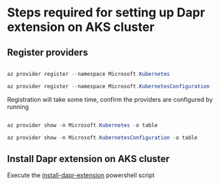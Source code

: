 # Steps required for setting up Dapr extension on AKS cluster

## Register providers

```powershell

az provider register --namespace Microsoft.Kubernetes

az provider register --namespace Microsoft.KubernetesConfiguration

```

Registration will take some time, confirm the providers are configured by running 

```powershell

az provider show -n Microsoft.Kubernetes -o table

az provider show -n Microsoft.KubernetesConfiguration -o table

```

## Install Dapr extension on AKS cluster

Execute the [install-dapr-extension](/Powershell/install-dapr-extension.ps1) powershell script